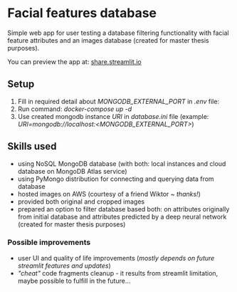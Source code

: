 # Facial features database

Simple web app for user testing a database filtering functionality with facial feature attributes and an images database (created for master thesis purposes).

You can preview the app at: [share.streamlit.io](https://share.streamlit.io/konradrydzak/facial-features-database/facial_features_database.py)

## Setup

1. Fill in required detail about *MONGODB_EXTERNAL_PORT* in *.env* file:
2. Run command: *docker-compose up -d*
3. Use created mongodb instance *URI* in *database.ini* file (example: *URI=mongodb://localhost:<MONGODB_EXTERNAL_PORT>*)

## Skills used

- using NoSQL MongoDB database (with both: local instances and cloud database on MongoDB Atlas service)
- using PyMongo distribution for connecting and querying data from database
- hosted images on AWS (courtesy of a friend Wiktor *~ thanks!*)
- provided both original and cropped images 
- prepared an option to filter database based both: on attributes originally from initial database and attributes predicted by a deep neural network (created for master thesis purposes)

### Possible improvements

- user UI and quality of life improvements (*mostly depends on future streamlit features and updates*)
- *"cheat"* code fragments cleanup - it results from streamlit limitation, maybe possible to fulfill in the future...